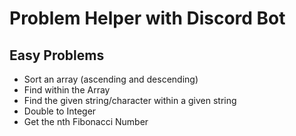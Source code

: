 # Problem Helper with Discord Bot

## Easy Problems
- Sort an array (ascending and descending)
- Find within the Array
- Find the given string/character within a given string
- Double to Integer
- Get the nth Fibonacci Number
